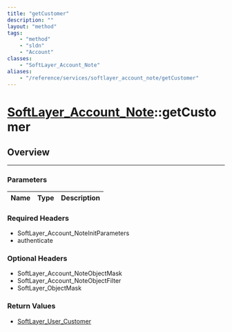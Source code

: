 ```yaml
---
title: "getCustomer"
description: ""
layout: "method"
tags:
    - "method"
    - "sldn"
    - "Account"
classes:
    - "SoftLayer_Account_Note"
aliases:
    - "/reference/services/softlayer_account_note/getCustomer"
---
```

# [SoftLayer_Account_Note](/reference/services/SoftLayer_Account_Note)::getCustomer




## Overview 


-----

### Parameters 
|Name | Type | Description |
| --- | --- | --- |


### Required Headers
* SoftLayer_Account_NoteInitParameters
* authenticate


### Optional Headers
* SoftLayer_Account_NoteObjectMask
* SoftLayer_Account_NoteObjectFilter
* SoftLayer_ObjectMask

### Return Values
* <a href='/reference/datatypes/SoftLayer_User_Customer'>SoftLayer_User_Customer </a>




